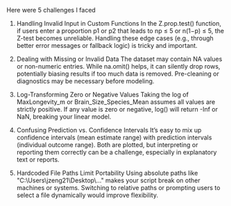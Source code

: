 Here were 5 challenges I faced

1. Handling Invalid Input in Custom Functions
In the Z.prop.test() function, if users enter a proportion p1 or p2 that leads to np ≤ 5 or n(1−p) ≤ 5, the Z-test becomes unreliable. Handling these edge cases (e.g., through better error messages or fallback logic) is tricky and important.

2. Dealing with Missing or Invalid Data
The dataset may contain NA values or non-numeric entries. While na.omit() helps, it can silently drop rows, potentially biasing results if too much data is removed. Pre-cleaning or diagnostics may be necessary before modeling.

3. Log-Transforming Zero or Negative Values
Taking the log of MaxLongevity_m or Brain_Size_Species_Mean assumes all values are strictly positive. If any value is zero or negative, log() will return -Inf or NaN, breaking your linear model.

4. Confusing Prediction vs. Confidence Intervals
It’s easy to mix up confidence intervals (mean estimate range) with prediction intervals (individual outcome range). Both are plotted, but interpreting or reporting them correctly can be a challenge, especially in explanatory text or reports.

5. Hardcoded File Paths Limit Portability
Using absolute paths like "C:\\Users\\jzeng21\\Desktop\\..." makes your script break on other machines or systems. Switching to relative paths or prompting users to select a file dynamically would improve flexibility.
